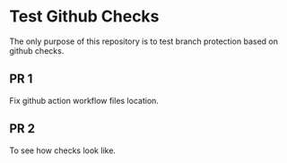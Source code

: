 # Test Github Checks

The only purpose of this repository is to test branch protection based
on github checks.

## PR 1

Fix github action workflow files location.

## PR 2

To see how checks look like.
